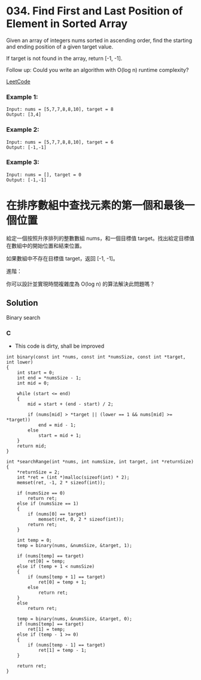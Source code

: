 # 034. Find First and Last Position of Element in Sorted Array

Given an array of integers nums sorted in ascending order, find the starting and ending position of a given target value.

If target is not found in the array, return [-1, -1].

Follow up: Could you write an algorithm with O(log n) runtime complexity?

[LeetCode](https://leetcode.com/problems/find-first-and-last-position-of-element-in-sorted-array)  

### Example 1:
```
Input: nums = [5,7,7,8,8,10], target = 8
Output: [3,4]
```

### Example 2:
```
Input: nums = [5,7,7,8,8,10], target = 6
Output: [-1,-1]
```

### Example 3:
```
Input: nums = [], target = 0
Output: [-1,-1]
```

# 在排序數組中查找元素的第一個和最後一個位置
給定一個按照升序排列的整數數組 nums，和一個目標值 target。找出給定目標值在數組中的開始位置和結束位置。

如果數組中不存在目標值 target，返回 [-1, -1]。

進階：

你可以設計並實現時間複雜度為 O(log n) 的算法解決此問題嗎？

## Solution
Binary search

### C
* This code is dirty, shall be improved
```
int binary(const int *nums, const int *numsSize, const int *target, int lower)
{
    int start = 0;
    int end = *numsSize - 1;
    int mid = 0;

    while (start <= end)
    {
        mid = start + (end - start) / 2;

        if (nums[mid] > *target || (lower == 1 && nums[mid] >= *target))
            end = mid - 1;
        else
            start = mid + 1;
    }
    return mid;
}

int *searchRange(int *nums, int numsSize, int target, int *returnSize)
{
    *returnSize = 2;
    int *ret = (int *)malloc(sizeof(int) * 2);
    memset(ret, -1, 2 * sizeof(int));

    if (numsSize == 0)
        return ret;
    else if (numsSize == 1)
    {
        if (nums[0] == target)
            memset(ret, 0, 2 * sizeof(int));
        return ret;
    }

    int temp = 0;
    temp = binary(nums, &numsSize, &target, 1);

    if (nums[temp] == target)
        ret[0] = temp;
    else if (temp + 1 < numsSize)
    {
        if (nums[temp + 1] == target)
            ret[0] = temp + 1;
        else
            return ret;
    }
    else
        return ret;

    temp = binary(nums, &numsSize, &target, 0);
    if (nums[temp] == target)
        ret[1] = temp;
    else if (temp - 1 >= 0)
    {
        if (nums[temp - 1] == target)
            ret[1] = temp - 1;
    }

    return ret;
}
```
